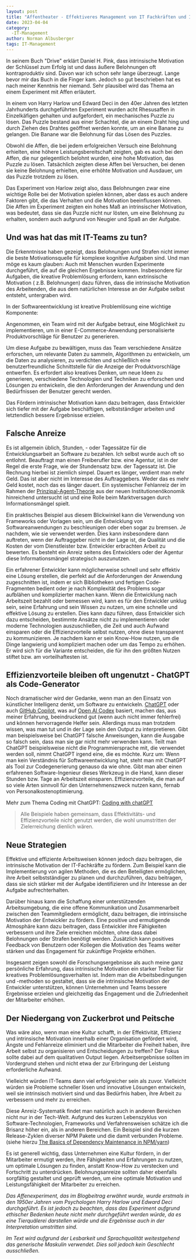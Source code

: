```yaml
---
layout: post
title: "Affentheater - Effektiveres Management von IT Fachkräften und Ingenieuren"
date: 2023-04-04
category:
  -IT-Management
author: Norman Albusberger
tags: IT-Management
---
```


In seinem Buch "Drive" erklärt Daniel H. Pink, dass intrinsische Motivation der Schlüssel zum Erfolg ist und dass äußere
Belohnungen oft kontraproduktiv sind. 
Davon war ich schon sehr lange überzeugt. Lange bevor mir das Buch in die Finger kam. Jedoch so gut beschrieben hat es nach meiner Kenntnis her niemand. Sehr plausibel wird das Thema an einem Experiment mit Affen erläutert.

In einem von Harry Harlow und Edward Deci in den 40er Jahren des letzten Jahrhunderts durchgeführten Experiment wurden acht Rhesusaffen
in Einzelkäfigen gehalten und aufgefordert, ein mechanisches Puzzle zu lösen. Das Puzzle bestand aus einer Schachtel,
die an einem Draht hing und durch Ziehen des Drahtes geöffnet werden konnte, um an eine Banane zu gelangen. Die Banane
war die Belohnung für das Lösen des Puzzles.

Obwohl die Affen, die bei jedem erfolgreichen Versuch eine Belohnung erhielten, eine höhere Leistungsbereitschaft
zeigten, gab es auch bei den Affen, die nur gelegentlich belohnt wurden, eine hohe Motivation, das Puzzle zu lösen.
Tatsächlich zeigten diese Affen bei Versuchen, bei denen sie keine Belohnung erhielten, eine erhöhte Motivation und
Ausdauer, um das Puzzle trotzdem zu lösen.

Das Experiment von Harlow zeigt also, dass Belohnungen zwar eine wichtige Rolle bei der Motivation spielen können, aber
dass es auch andere Faktoren gibt, die das Verhalten und die Motivation beeinflussen können. Die Affen im Experiment
zeigten ein hohes Maß an intrinsischer Motivation, was bedeutet, dass sie das Puzzle nicht nur lösten, um eine Belohnung
zu erhalten, sondern auch aufgrund von Neugier und Spaß an der Aufgabe.

## Und was hat das mit IT-Teams zu tun?

Die Erkenntnisse haben gezeigt, dass Belohnungen und Strafen nicht immer die beste Motivationsquelle für komplexe
kognitive Aufgaben sind. Und man möge es kaum glauben: Auch mit Menschen wurden Experimente durchgeführt, die auf die gleichen Ergebnisse kommen. Insbesondere für Aufgaben, die kreative Problemlösung erfordern, kann extrinsische Motivation (
z.B. Belohnungen) dazu führen, dass die intrinsische Motivation des Arbeitenden, die aus dem natürlichen Interesse an
der Aufgabe selbst entsteht, untergraben wird.

In der Softwareentwicklung ist kreative Problemlösung eine wichtige Komponente:

Angenommen, ein Team wird mit der Aufgabe betraut, eine Möglichkeit zu implementieren, um in einer E-Commerce-Anwendung personalisierte Produktvorschläge für Benutzer zu generieren.

Um diese Aufgabe zu bewältigen, muss das Team verschiedene Ansätze erforschen, um relevante Daten zu sammeln, Algorithmen zu entwickeln, um die Daten zu analysieren, zu verdichten und schließlich eine benutzerfreundliche Schnittstelle für die Anzeige der Produktvorschläge entwerfen. Es erfordert also kreatives Denken, um neue Ideen zu generieren, verschiedene Technologien und Techniken zu erforschen und Lösungen zu entwickeln, die den Anforderungen der Anwendung und den Bedürfnissen der Benutzer gerecht werden.

 Das Fördern intrinsischer Motivation
kann dazu beitragen, dass Entwickler sich tiefer mit der Aufgabe beschäftigen, selbstständiger arbeiten und letztendlich
bessere Ergebnisse erzielen. 

## Falsche Anreize

Es ist allgemein üblich, Stunden, - oder Tagessätze für die Entwicklungsarbeit an Software zu bezahlen. Ich selbst wurde
auch oft so entlohnt. Beauftragt man einen Freiberufler bzw. eine Agentur, ist in der Regel die erste Frage, wie der
Stundensatz bzw. der Tagessatz ist. Die Rechnung hierbei ist ziemlich simpel. Dauert es länger, verdient man mehr Geld. 
Das ist aber nicht im Interesse des Auftraggebers. Weder das es mehr Geld kostet, noch das es länger dauert. Ein systemischer
Fehlanreiz der im Rahmen der [Prinzipal-Agent-Theorie](https://de.wikipedia.org/wiki/Prinzipal-Agent-Theorie)
aus der neuen Institutionenökonomik hinreichend untersucht ist und eine Rolle beim Marktversagen durch
Informationsmängel spielt. 

Ein praktisches Beispiel aus diesem Blickwinkel kann die Verwendung von Frameworks oder Vorlagen sein, um die
Entwicklung von Softwareanwendungen zu beschleunigen oder eben sogar zu bremsen. Je nachdem, wie sie verwendet werden.
Dies kann insbesondere dann auftreten, wenn der Auftraggeber nicht in der Lage ist, die Qualität und die Kosten der vom
Dienstleister bzw. Entwickler erbrachten Arbeit zu bewerten. Es besteht ein Anreiz seitens des Entwicklers oder der Agentur diese Informationsmängel strategisch auszunutzen.

Ein erfahrener Entwickler kann möglicherweise schnell und sehr effektiv eine Lösung erstellen, die perfekt auf die
Anforderungen der Anwendung zugeschnitten ist, indem er sich Bibliotheken und fertigen Code-Fragmenten bedient oder je
nach Komplexität des Problems sogar aufblähen und komplizierter machen kann. Wenn die Entwicklung nach Arbeitszeit
bezahlt oder bemessen wird, kann es für den Entwickler unklug sein, seine Erfahrung und sein Wissen zu nutzen, um eine
schnelle und effektive Lösung zu erstellen.
Dies kann dazu führen, dass Entwickler sich dazu entscheiden, bestimmte Ansätze nicht zu implementieren oder moderne
Technologien auszuschließen, die Zeit und auch Aufwand einsparen oder die Effizienzvorteile selbst nutzen, ohne diese
transparent zu kommunizieren. Je nachdem kann er sein Know-How nutzen, um die Dinge langwierig und kompliziert machen
oder um das Tempo zu erhöhen. Er wird sich für die Variante entscheiden, die für ihn den größten Nutzen stiftet bzw. am vorteilhaftesten ist.

## Effizienzvorteile bleiben oft ungenutzt - ChatGPT als Code-Generator

Noch dramatischer wird der Gedanke, wenn man an den Einsatz von künstlicher Intelligenz denkt, um Software zu
entwickeln. [ChatGPT](https://chat.openai.com/) oder auch [GitHub Copilot](https://github.com/features/copilot), was auf [Open AI Codex](https://openai.com/blog/openai-codex) basiert, machen das, aus meiner Erfahrung, beeindruckend gut (wenn auch nicht immer fehlerfrei) und können hervorragende Helfer sein. 
Allerdings muss man trotzdem wissen, was man tut und in der Lage sein den Output zu interpretieren. Gibt man beispielsweise bei ChatGPT
falsche Anweisungen, kann die Ausgabe so falsch sein, dass man sie gar nicht mehr verwenden kann. 
Teilt man ChatGPT beispielsweise nicht die Programmiersprache mit, die verwendet werden soll, nimmt ChatGPT irgend eine, die es möchte. Kurz um: Wenn man kein Verständnis für Softwareentwicklung hat, steht man mit ChatGPT als Tool zur Codegenerierung genauso da wie ohne. Gibt
man aber einen erfahrenen Software-Ingenieur dieses Werkzeug in die Hand,
kann dieser Stunden bzw. Tage an Arbeitszeit einsparen. Effizienzvorteile, die man auf so viele Arten sinnvoll für den
Unternehmenszweck nutzen kann, fernab von Personalkostenoptimierung.

Mehr zum Thema Coding mit
ChatGPT: [Coding with chatGPT](https://medium.com/@tanyamarleytsui/coding-with-chatgpt-b50ab3fcb45f)

> Alle Beispiele haben gemeinsam, dass Effektivitäts- und Effizienzvorteile nicht genutzt werden, die wohl unumstritten
> der Zielerreichung dienlich wären.

## Neue Strategien

Effektive und effiziente Arbeitsweisen können jedoch dazu beitragen, die intrinsische Motivation der IT-Fachkräfte zu
fördern. Zum Beispiel kann die Implementierung von agilen Methoden, die es den Beteiligten ermöglichen, ihre Arbeit
selbstständiger zu planen und durchzuführen, dazu beitragen, dass sie sich stärker mit der Aufgabe identifizieren und
ihr Interesse an der Aufgabe aufrechterhalten. 

Darüber hinaus kann die Schaffung einer unterstützenden Arbeitsumgebung, die eine offene Kommunikation und
Zusammenarbeit zwischen den Teammitgliedern ermöglicht, dazu beitragen, die intrinsische Motivation der Entwickler zu
fördern. Eine positive und ermutigende Atmosphäre kann dazu beitragen, dass Entwickler ihre Fähigkeiten verbessern und
ihre Ziele erreichen möchten, ohne dass dabei Belohnungen oder Strafen benötigt werden. Zusätzlich kann positives Feedback von Benutzern oder Kollegen die Motivation des Teams weiter stärken und das Engagement für zukünftige Projekte erhöhen.

Insgesamt zeigen sowohl die Forschungsergebnisse als auch meine ganz persönliche Erfahrung, dass intrinsische Motivation ein starker Treiber für kreatives
Problemlösungsverhalten ist. Indem man die Arbeitsbedingungen und -methoden so gestaltet, dass sie die intrinsische
Motivation der Entwickler unterstützen, können Unternehmen und Teams bessere Ergebnisse erzielen und gleichzeitig das
Engagement und die Zufriedenheit der Mitarbeiter erhöhen. 

## Der Niedergang von Zuckerbrot und Peitsche

Was wäre also, wenn man eine Kultur schafft, in der
Effektivität, Effizienz und intrinsische Motivation innerhalb einer Organisation gefördert wird, Ängste und Fehlanreize
eliminiert und die Mitarbeiter die Freiheit haben, ihre Arbeit selbst zu organisieren und Entscheidungen zu treffen? Der Fokus sollte dabei auf dem qualitativen Output liegen. Arbeitsergebnisse sollten im Vordergrund stehen und nicht etwa der zur Erbringung der Leistung erforderliche Aufwand. 

Vielleicht würden IT-Teams dann viel erfolgreicher sein als zuvor. Vielleicht würden sie Probleme schneller lösen
und innovative Lösungen entwickeln, weil sie intrinsisch motiviert sind und das Bedürfnis haben, ihre Arbeit zu
verbessern und mehr zu erreichen.

Diese Anreiz-Systematik findet man natürlich auch in anderen Bereichen nicht nur in der Tech-Welt. Aufgrund des kurzen
Lebenszyklus von Software-Technologien, Frameworks und Verfahrensweisen schätze ich die Brisanz höher ein, als in
anderen Bereichen. Ein Beispiel sind die kurzen Release-Zyklen diverser NPM Pakete und die damit verbunden Probleme. (siehe
hierzu [The Basics of Dependency Maintenance in NPM/yarn](https://dev.to/th0rgall/the-basics-of-dependency-maintenance-in-npm-yarn-4c1l))

Es ist generell wichtig, dass Unternehmen eine Kultur fördern, in der Mitarbeiter ermutigt werden, ihre Fähigkeiten und
Erfahrungen zu nutzen, um optimale Lösungen zu finden, anstatt Know-How zu verstecken und Fortschritt zu unterdrücken. Belohnungsanreize sollten daher ebenfalls sorgfältig gestaltet und geprüft werden, um eine optimale Motivation und Leistungsfähigkeit der Mitarbeiter zu erreichen.

*Das Affenexperiment, das im Blogbeitrag erwähnt wurde, wurde erstmals in den 1950er Jahren vom Psychologen Harry Harlow
und Edward Deci durchgeführt. Es ist jedoch zu beachten, dass das Experiment aufgrund ethischer Bedenken heute nicht
mehr durchgeführt werden würde, da es eine Tierquälerei darstellen würde und die Ergebnisse auch in der Interpretation
umstritten sind.*

*Im Text wird aufgrund der Lesbarkeit und Sprachqualität weitestgehend das generische Maskulin verwendet. Dies soll
jedoch kein Geschlecht ausschließen.* 
